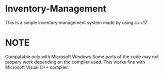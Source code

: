 # Inventory-Management
This is a simple inventory management system made by using c++17
# NOTE
Compatable only with Microsoft Windows
Some parts of the code may not propery work depending on the compiler used.
This works fine with Microsoft Visual C++ compiler.
